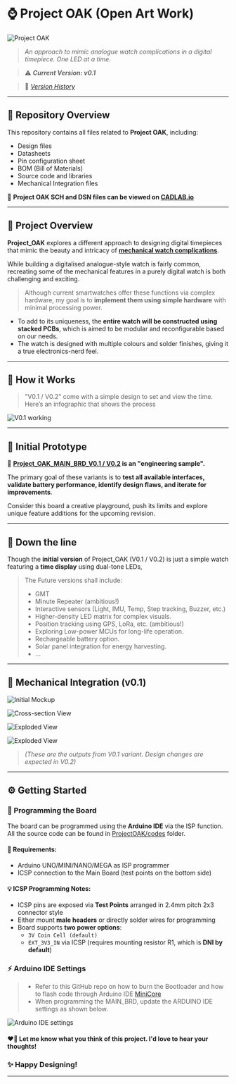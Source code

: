 # ⌚️ Project OAK (Open Art Work)

![Project OAK](CAD_Design/Mockup_Images/Project_OAK_Front.jpg)
> *An approach to mimic analogue watch complications in a digital timepiece. One LED at a time.*

> ⚠️ **_Current Version: v0.1_**

> 📝 [_Version History_](Design/LLD_Design/README.md)
---

## 📁 Repository Overview

This repository contains all files related to **Project OAK**, including:

- Design files
- Datasheets
- Pin configuration sheet
- BOM (Bill of Materials)
- Source code and libraries
- Mechanical Integration files

📎 **Project OAK SCH and DSN files can be viewed on [CADLAB.io](https://cadlab.io/project/28412)**

---

## 📖 Project Overview

**Project_OAK** explores a different approach to designing digital timepieces that mimic the beauty and intricacy of **[mechanical watch complications](https://teddybaldassarre.com/blogs/watches/watch-complications?srsltid=AfmBOoqZpyDy6AT5w2ClBAenimUXbEy8DH4jYCP8Jfb1IKT3pajwjdwo)**.

While building a digitalised analogue-style watch is fairly common, recreating some of the mechanical features in a purely digital watch is both challenging and exciting.

> Although current smartwatches offer these functions via complex hardware, my goal is to **implement them using simple hardware** with minimal processing power.

- To add to its uniqueness, the **entire watch will be constructed using stacked PCBs**, which is aimed to be modular and reconfigurable based on our needs.
- The watch is designed with multiple colours and solder finishes, giving it a true electronics-nerd feel.

---

## 🎲 How it Works

> "V0.1 / V0.2" come with a simple design to set and view the time. Here’s an infographic that shows the process

![V0.1 working](CAD_Design/Mockup_Images/Project_OAK_V0.1_Working_Exp.png)

---

## 🔧 Initial Prototype

📌 **[Project_OAK_MAIN_BRD_V0.1 / V0.2](Design/LLD_Design/V0.1/Project_OAK_MAIN_BRD_V0.1_RTC_Change/Project_OAK_MAIN_BRD_V0.1.pdf) is an "engineering sample".**

The primary goal of these variants is to **test all available interfaces, validate battery performance, identify design flaws, and iterate for improvements**.

Consider this board a creative playground, push its limits and explore unique feature additions for the upcoming revision.

---

## 🚀 Down the line

Though the **initial version** of Project_OAK (V0.1 / V0.2) is just a simple watch featuring a **time display** using dual-tone LEDs,

> The Future versions shall include:
> - GMT
> - Minute Repeater (ambitious!)
> - Interactive sensors (Light, IMU, Temp, Step tracking, Buzzer, etc.)
> - Higher-density LED matrix for complex visuals.
> - Position tracking using GPS, LoRa, etc. (ambitious!)
> - Exploring Low-power MCUs for long-life operation.
> - Rechargeable battery option.
> - Solar panel integration for energy harvesting.
> - ...

---

## 💎 Mechanical Integration (v0.1)

![Initial Mockup](CAD_Design/Mockup_Images/Project_OAK_Full_ASSY.jpeg)

![Cross-section View](CAD_Design/Mockup_Images/Project_OAK_ASSY_Cross-section.jpeg)

![Exploded View](CAD_Design/Mockup_Images/Project_OAK_Exploded_view_1.jpg)

![Exploded View](CAD_Design/Mockup_Images/Project_OAK_Drawing.jpg)

> *(These are the outputs from V0.1 variant. Design changes are expected in V0.2)*

---

## ⚙️ Getting Started

### 🔌 Programming the Board

The board can be programmed using the **Arduino IDE** via the ISP function. All the source code can be found in [ProjectOAK/codes](Codes) folder. 

#### 📝 Requirements:
- Arduino UNO/MINI/NANO/MEGA as ISP programmer
- ICSP connection to the Main Board (test points on the bottom side)

#### 💡 ICSP Programming Notes:
- ICSP pins are exposed via **Test Points** arranged in 2.4mm pitch 2x3 connector style
- Either mount **male headers** or directly solder wires for programming
- Board supports **two power options**:
  - `3V Coin Cell (default)`
  - `EXT_3V3_IN` via ICSP (requires mounting resistor R1, which is **DNI by default**)

### ⚡ Arduino IDE Settings

> - Refer to this GitHub repo on how to burn the Bootloader and how to flash code through Arduino IDE [MiniCore](https://github.com/MCUdude/MiniCore)
> - When programming the MAIN_BRD, update the ARDUINO IDE settings as shown below.

![Arduino IDE settings](Reference_docs/Project_OAK_Arduino_Programming_Settings.png)

#### ❤️‍🔥 Let me know what you think of this project. I'd love to hear your thoughts!

### ✨ Happy Designing!

---

